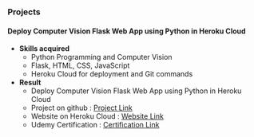 
### Projects 

#### **Deploy Computer Vision Flask Web App using Python in Heroku Cloud**
* **Skills acquired**
  - Python Programming and Computer Vision 
  - Flask, HTML, CSS, JavaScript 
  - Heroku Cloud for deployment and Git commands
* **Result** 
  - Deploy Computer Vision Flask Web App using Python in Heroku Cloud  
  - Project on github       : [Project Link ](https://github.com/KishanBillava/DeployCV_FlaskApp)
  - Website on Heroku Cloud : [Website Link ](https://flaskimageapp.herokuapp.com/ )
  - Udemy Certification     : [Certification Link ](https://www.udemy.com/certificate/UC-2f3827c6-fadb-4f90-ae31-546cb41a44c3/ )
